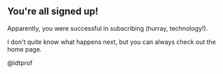 <html>
<h2>You're all signed up!</h2>
<p>Apparently, you were successful in subscribing (hurray, technology!).</p>
<p>I don't quite know what happens next, but you can always check out the home page.<p>
<p><a src = "@https://twitter.com/IDTprof">@idtprof</a></p>

</html>
